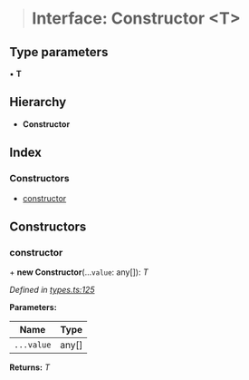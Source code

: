 > # Interface: Constructor <**T**>

## Type parameters

▪ **T**

## Hierarchy

* **Constructor**

## Index

### Constructors

* [constructor](_types_.constructor.md#constructor)

## Constructors

###  constructor

\+ **new Constructor**(...`value`: any[]): *T*

*Defined in [types.ts:125](https://github.com/polkadot-js/api/blob/6ec3815/packages/types/src/types.ts#L125)*

**Parameters:**

Name | Type |
------ | ------ |
`...value` | any[] |

**Returns:** *T*